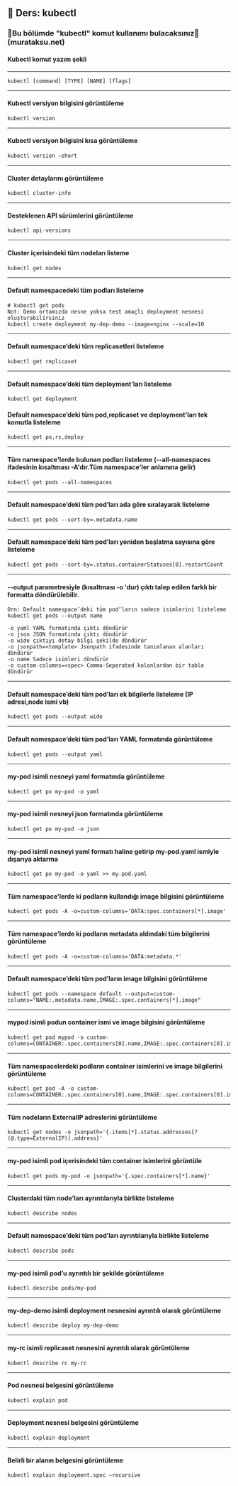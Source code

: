 ## 🧑 Ders: kubectl

### 📗Bu bölümde "kubectl" komut kullanımı bulacaksınız📗(murataksu.net)

#### Kubectl komut yazım şekli
***
```
kubectl [command] [TYPE] [NAME] [flags]
```
***
#### Kubectl versiyon bilgisini görüntüleme
```
kubectl version
```
***
#### Kubectl versiyon bilgisini kısa görüntüleme
```
kubectl version –short
```
***
#### Cluster detaylarını görüntüleme
```
kubectl cluster-info
```
***
#### Desteklenen API sürümlerini görüntüleme
```
kubectl api-versions
```
***
#### Cluster içerisindeki tüm nodeları listeme
```
kubectl get nodes
```
***
#### Default namespacedeki tüm podları listeleme
```
# kubectl get pods
Not: Demo ortamızda nesne yoksa test amaçlı deployment nesnesi oluşturabilirsiniz
kubectl create deployment my-dep-demo --image=nginx --scale=10
```
***
#### Default namespace’deki tüm replicasetleri listeleme
```
kubectl get replicaset
```
***
#### Default namespace’deki tüm deployment’ları listeleme
```
kubectl get deployment
```
#### Default namespace’deki tüm pod,replicaset ve deployment’ları tek komutla listeleme
```
kubectl get po,rs,deploy
```
***
#### Tüm namespace'lerde bulunan podları listeleme (--all-namespaces ifadesinin kısaltması -A'dır.Tüm namespace'ler anlamına gelir)
```
kubectl get pods --all-namespaces
```
***
#### Default namespace’deki tüm pod’ları ada göre sıralayarak listeleme
```
kubectl get pods --sort-by=.metadata.name
```
***
#### Default namespace’deki tüm pod’ları yeniden başlatma sayısına göre listeleme
```
kubectl get pods --sort-by=.status.containerStatuses[0].restartCount
```
***
#### --output parametresiyle (kısaltması -o 'dur) çıktı talep edilen farklı bir formatta döndürülebilir. 
```
Örn: Default namespace’deki tüm pod’ların sadece isimlerini listeleme
kubectl get pods --output name

-o yaml YAML formatında çıktı döndürür
-o json JSON formatinda çıktı döndürür
-o wide çıktıyı detay bilgi şekilde döndürür 
-o jsonpath=<template> Jsonpath ifadesinde tanımlanan alanları döndürür
-o name Sadece isimleri döndürür
-o custom-columns=<spec> Comma-Seperated kolonlardan bir table döndürür
```
***
#### Default namespace’deki tüm pod’ları ek bilgilerle listeleme (IP adresi,node ismi vb)
```
kubectl get pods --output wide
```
***
#### Default namespace’deki tüm pod’ları YAML formatında görüntüleme
```
kubectl get pods --output yaml
```
***
#### my-pod isimli nesneyi yaml formatında görüntüleme
```
kubectl get po my-pod -o yaml
```
***
#### my-pod isimli nesneyi json formatında görüntüleme
```
kubectl get po my-pod -o json
```
***
#### my-pod isimli nesneyi yaml formatı haline getirip my-pod.yaml ismiyle dışarıya aktarma
```
kubectl get po my-pod -o yaml >> my-pod.yaml
```
***
#### Tüm namespace’lerde ki podların kullandığı image bilgisini görüntüleme
```
kubectl get pods -A -o=custom-columns='DATA:spec.containers[*].image'
```
***
#### Tüm namespace’lerde ki podların metadata aldındaki tüm bilgilerini görüntüleme
```
kubectl get pods -A -o=custom-columns='DATA:metadata.*'
```
***
#### Default namespace’deki tüm pod’ların image bilgisini görüntüleme
```
kubectl get pods --namespace default --output=custom-columns="NAME:.metadata.name,IMAGE:.spec.containers[*].image"
```
***
#### mypod isimli podun container ismi ve image bilgisini görüntüleme
```
kubectl get pod mypod -o custom-columns=CONTAINER:.spec.containers[0].name,IMAGE:.spec.containers[0].image
```
***
#### Tüm namespacelerdeki podların container isimlerini ve image bilgilerini görüntüleme
```
kubectl get pod -A -o custom-columns=CONTAINER:.spec.containers[0].name,IMAGE:.spec.containers[0].image
```
***
#### Tüm nodeların ExternalIP adreslerini görüntüleme
```
kubectl get nodes -o jsonpath='{.items[*].status.addresses[?(@.type=ExternalIP)].address}'
```
***
#### my-pod isimli pod içerisindeki tüm container isimlerini görüntüle
```
kubectl get pods my-pod -o jsonpath='{.spec.containers[*].name}'
```
***
#### Clusterdaki tüm node’ları ayrıntılarıyla birlikte listeleme
```
kubectl describe nodes
```
***
#### Default namespace’deki tüm pod’ları ayrıntılarıyla birlikte listeleme
```
kubectl describe pods 
```
***
#### my-pod isimli pod’u ayrıntılı bir şekilde görüntüleme 
```
kubectl describe pods/my-pod 
```
***
#### my-dep-demo isimli deployment nesnesini ayrıntılı olarak görüntüleme
```
kubectl describe deploy my-dep-demo
```
***
#### my-rc isimli replicaset nesnesini ayrıntılı olarak görüntüleme
```
kubectl describe rc my-rc
```
***
#### Pod nesnesi belgesini görüntüleme
```
kubectl explain pod
```
***
#### Deployment nesnesi belgesini görüntüleme
```
kubectl explain deployment
```
***
#### Belirli bir alanın belgesini görüntüleme
```
kubectl explain deployment.spec –recursive
```

